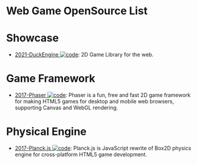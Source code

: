 # Web Game OpenSource List

# Showcase

- [2021-DuckEngine ![code](https://martrix-usa.oss-accelerate.aliyuncs.com/logo/code.svg)](https://github.com/ksplatdev/DuckEngine): 2D Game Library for the web.

# Game Framework

- [2017-Phaser ![code](https://martrix-usa.oss-accelerate.aliyuncs.com/logo/code.svg)](https://github.com/photonstorm/phaser): Phaser is a fun, free and fast 2D game framework for making HTML5 games for desktop and mobile web browsers, supporting Canvas and WebGL rendering.

# Physical Engine

- [2017-Planck.js ![code](https://martrix-usa.oss-accelerate.aliyuncs.com/logo/code.svg)](https://github.com/shakiba/planck.js): Planck.js is JavaScript rewrite of Box2D physics engine for cross-platform HTML5 game development.
